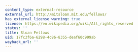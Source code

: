 ```yaml
---
content_type: external-resource
external_url: http://mitsloan.mit.edu/fellows/
has_external_license_warning: true
license: https://en.wikipedia.org/wiki/All_rights_reserved
status: ''
title: Sloan Fellows
uid: 17fc3f6a-6298-4c86-8355-deaf60c999ab
wayback_url: ''
---
```


